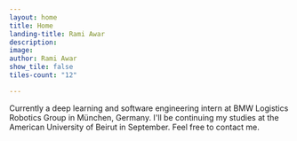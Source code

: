 ```yaml
---
layout: home
title: Home
landing-title: Rami Awar
description: 
image: 
author: Rami Awar
show_tile: false
tiles-count: "12"

---
```

Currently a deep learning and software engineering intern at BMW Logistics Robotics Group in München, Germany. I'll be continuing my studies at the American University of Beirut in September. Feel free to contact me.